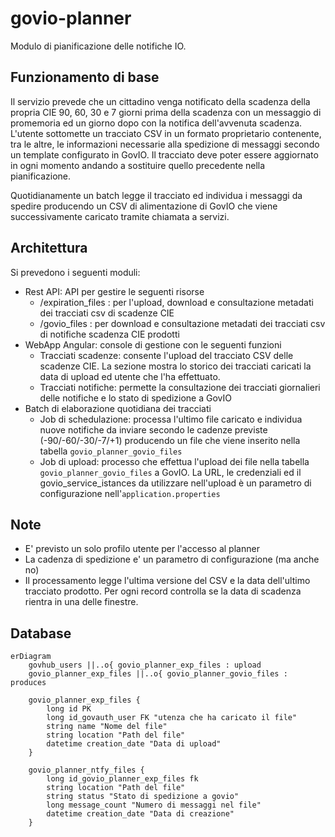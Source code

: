 # govio-planner

Modulo di pianificazione delle notifiche IO.

## Funzionamento di base

Il servizio prevede che un cittadino venga notificato della scadenza della propria CIE 90, 60, 30 e 7 giorni prima della scadenza con un messaggio di promemoria ed un giorno dopo con la notifica dell'avvenuta scadenza. L'utente sottomette un tracciato CSV in un formato proprietario contenente, tra le altre, le informazioni necessarie alla spedizione di messaggi secondo un template configurato in GovIO. Il tracciato deve poter essere aggiornato in ogni momento andando a sostituire quello precedente nella pianificazione.

Quotidianamente un batch legge il tracciato ed individua i messaggi da spedire producendo un CSV di alimentazione di GovIO che viene successivamente caricato tramite chiamata a servizi.

## Architettura

Si prevedono i seguenti moduli:


- Rest API: API per gestire le seguenti risorse
  - /expiration_files : per l'upload, download e consultazione metadati dei tracciati csv di scadenze CIE
  - /govio_files : per download e consultazione metadati dei tracciati csv di notifiche scadenza CIE prodotti
- WebApp Angular: console di gestione con le seguenti funzioni
  - Tracciati scadenze: consente l'upload del tracciato CSV delle scadenze CIE. La sezione mostra lo storico dei tracciati caricati  la data di upload ed utente che l'ha effettuato.
  - Tracciati notifiche: permette la consultazione dei tracciati giornalieri delle notifiche e lo stato di spedizione a GovIO
- Batch di elaborazione quotidiana dei tracciati
  - Job di schedulazione: processa l'ultimo file caricato e individua nuove notifiche da inviare secondo le cadenze previste (-90/-60/-30/-7/+1) producendo un file che viene inserito nella tabella `govio_planner_govio_files`
  - Job di upload: processo che effettua l'upload dei file nella tabella `govio_planner_govio_files` a GovIO. La URL, le credenziali ed il govio_service_istances da utilizzare nell'upload è un parametro di configurazione nell'`application.properties`
 
## Note

- E' previsto un solo profilo utente per l'accesso al planner
- La cadenza di spedizione e' un parametro di configurazione (ma anche no)
- Il processamento legge l'ultima versione del CSV e la data dell'ultimo tracciato prodotto. Per ogni record controlla se la data di scadenza rientra in una delle finestre.

## Database

```mermaid
erDiagram
    govhub_users ||..o{ govio_planner_exp_files : upload  
    govio_planner_exp_files ||..o{ govio_planner_govio_files : produces

    govio_planner_exp_files {
        long id PK
        long id_govauth_user FK "utenza che ha caricato il file" 
        string name "Nome del file"
        string location "Path del file"
        datetime creation_date "Data di upload"
    }

    govio_planner_ntfy_files {
        long id_govio_planner_exp_files fk
        string location "Path del file" 
        string status "Stato di spedizione a govio"
        long message_count "Numero di messaggi nel file"
        datetime creation_date "Data di creazione"
    }

```

